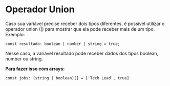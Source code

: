 # Operador Union

Caso sua variável precise receber dois tipos diferentes, é possível utilizar o operador union (|) para mostrar que ela pode receber mais de um tipo. Exemplo:

``` const resultado: boolean | number | string = true; ```

Nesse caso, a variável resultado pode receber dados dos tipos boolean, number ou string.

**Para fazer isso com arrays:**

``` const jobs: (string | boolean)[] = ['Tech Lead', true] ```


